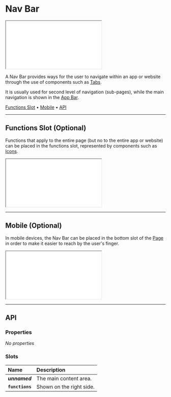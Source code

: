 # Nav Bar

<iframe src="./assets/docs/components/nav-bar/main.html"></iframe>

A Nav Bar provides ways for the user to navigate within an app or website through the use of components such as [Tabs](components/tabs).

It is usually used for second level of navigation (sub-pages), while the main navigation is shown in the [App Bar](components/app-bar).

[Functions Slot](components/nav-bar#icon) • [Mobile](components/nav-bar#icon) • [API](components/nav-bar#api)

---

## Functions Slot (Optional)

Functions that apply to the entire page (but no to the entire app or website) can be placed in the functions slot, represented by components such as [Icons](components/icon).

<iframe src="./assets/docs/components/nav-bar/functions-slot.html"></iframe>

---

## Mobile (Optional)

In mobile devices, the Nav Bar can be placed in the bottom slot of the [Page](components/page) in order to make it easier to reach by the user's finger.

<iframe src="./assets/docs/components/nav-bar/mobile.html"></iframe>

---

## API

### Properties

_No properties_

### Slots

| Name | Description |
| :-- | :-- |
| **_unnamed_** | The main content area. |
| **`functions`** | Shown on the right side. |